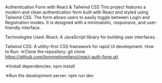 Authentication Form with React & Tailwind CSS
This project features a modern and clean authentication form built with React and styled using Tailwind CSS. The form allows users to easily toggle between Login and Registration modes. It is designed with a minimalistic, responsive, and user-friendly interface.

Technologies Used:
React: A JavaScript library for building user interfaces.

Tailwind CSS: A utility-first CSS framework for rapid UI development.
How to Run:
=>Clone the repository:
git clone https://github.com/tonymphomilanzi/react-auth-form.git

=>Install dependencies:
npm install

=>Run the development server:
npm run dev
